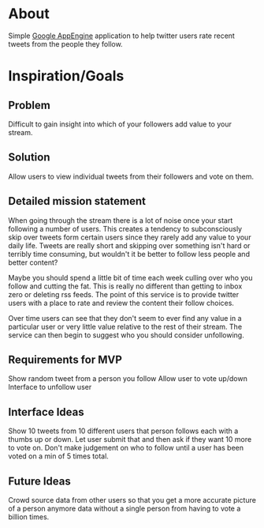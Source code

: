About
========

Simple [Google AppEngine](http://code.google.com/appengine/) application to
help twitter users rate recent tweets from the people they follow.


Inspiration/Goals
========

Problem
--------
Difficult to gain insight into which of your followers add value to your stream.

Solution
--------
Allow users to view individual tweets from their followers and vote on them.

Detailed mission statement
--------

When going through the stream there is a lot of noise once your start
following a number of users.   This creates a tendency to subconsciously skip
over tweets form certain users since they rarely add any value to your daily
life.  Tweets are really short and skipping over something isn't hard or
terribly time consuming, but wouldn't it be better to follow less people and
better content?

Maybe you should spend a little bit of time each week culling over who you
follow and cutting the fat.  This is really no different than getting to inbox
zero or deleting rss feeds.  The point of this service is to provide twitter
users with a place to rate and review the content their follow choices.  

Over time users can see that they don't seem to ever find any value in a
particular user or very little value relative to the rest of their stream.
The service can then begin to suggest who you should consider unfollowing.

Requirements for MVP
--------

Show random tweet from a person you follow
Allow user to vote up/down
Interface to unfollow user

Interface Ideas
--------

Show 10 tweets from 10 different users that person follows each with a thumbs
up or down. Let user submit that and then ask if they want 10 more to vote on.
Don't make judgement on who to follow until a user has been voted on a min of
5 times total.

Future Ideas
--------

Crowd source data from other users so that you get a more accurate picture of a
person anymore data without a single person from having to vote a billion
times.
